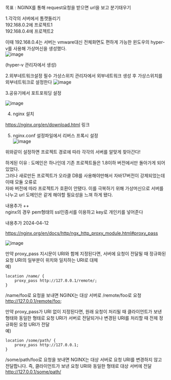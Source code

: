 목표 : NGINX를 통해 request요청을 받으면 url을 보고 분기태우기   



1.각각의 서버에서 톰캣돌리기   
192.168.0.2에 프로젝트1  
192.168.0.4에 프로젝트2  


이때 192.168.0.4는 서버는 vmware대신 전체화면도 편하게 가능한 윈도우의 hyper-v를 사용해 가상머신을 생성했다.  
![image](https://github.com/2nho/personal-study/assets/97571604/e381111f-b76c-41fd-9548-fc70085e320f)

(hyper-v 관리자에서 생성)

2.외부네트워크설정 필수
가상스위치 관리자에서 외부네트워크 생성 후 
가상스위치를 외부네트워크로 설정한다 
![image](https://github.com/2nho/personal-study/assets/97571604/5f71d64a-b68f-41e5-b893-ae3f46995c1c)


3.공유기에서 포트포워딩 설정  
  
![image](https://github.com/2nho/personal-study/assets/97571604/75c24fd5-2428-4038-aded-1cd57f935e92)


4. nginx 설치 

https://nginx.org/en/download.html 링크


5. nginx.conf 설정파일에서 리버스 프록시 설정  
![image](https://github.com/2nho/personal-study/assets/97571604/547a8fc6-67b3-4089-a2e5-d0073ae35a00)

위와같이 설정하면 프로젝트 경로에 따라 각각의 서버를 알맞게 찾아간다!



하게된 이유 : 도메인은 하나인데 기존 프로젝트들은 1.8이하 버전에서만 돌아가게 되어있었다.  
그러나 새로만든 프로젝트가 오라클 DB를 사용해야만해서 자바17버전이 강제되었는데 이때 모듈 오류로   
자바 버전에 따라 프로젝트가 호환이 안됐다. 이를 극복하기 위해 가상머신으로 서버를 나누고 url 도메인은 같게 해야할 필요성을 느껴 하게 됐다.


내용추가 ++   
nginx의 경우 pem형태의 ssl인증서를 이용하고 key로 개인키를 넣어준다




내용추가 2024-04-12  

https://nginx.org/en/docs/http/ngx_http_proxy_module.html#proxy_pass  

![image](https://github.com/2nho/personal-study/assets/97571604/2a217279-b892-47ac-904b-303effab68ef)

만약 proxy_pass 지시문이 URI와 함께 지정된다면, 서버에 요청이 전달될 때 정규화된 요청 URI의 일부분이 위치와 일치하는 URI로 대체  
예)  
```
location /name/ {  
    proxy_pass http://127.0.0.1/remote/;  
}
``` 
/name/foo로 요청을 보내면 NGINX는 대상 서버로 /remote/foo로 요청  
http://127.0.0.1/remote/foo;  

만약 proxy_pass가 URI 없이 지정된다면, 원래 요청이 처리될 때 클라이언트가 보낸 형태와 동일한 형태로 요청 URI가 서버로 전달되거나 변경된 URI를 처리할 때 전체 정규화된 요청 URI가 전달  
예)  
```
location /some/path/ {  
    proxy_pass http://127.0.0.1;  
}
``` 
/some/path/foo로 요청을 보내면 NGINX는 대상 서버로 요청 URI를 변경하지 않고 전달합니다. 즉, 클라이언트가 보낸 요청 URI와 동일한 형태로 대상 서버에 전달   
http://127.0.0.1/some/path/


